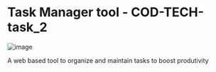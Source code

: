 # Task Manager tool - COD-TECH-task_2

![image](https://github.com/HariPrashand/COD-TECH-task_2/assets/115578421/20d2d626-f3bf-46f4-9a5a-8d915ec8f58f)

A web based tool to organize and maintain tasks to boost produtivity
